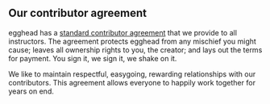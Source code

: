 ## Our contributor agreement
egghead has a [standard contributor agreement](https://docs.google.com/document/d/17jNT6R6SNb9OVYSnpTDqevMh80XZ8Gu3VeYoLZck0v4/edit) that we provide to all instructors. The agreement protects egghead from any mischief you might cause; leaves all ownership rights to you, the creator; and lays out the terms for payment. You sign it, we sign it, we shake on it.

We like to maintain respectful, easygoing, rewarding relationships with our contributors. This agreement allows everyone to happily work together for years on end.

